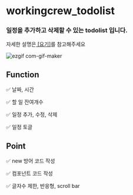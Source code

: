 # workingcrew_todolist

### 일정을 추가하고 삭제할 수 있는 todolist 입니다.
자세한 설명은[ [요기]](https://www.notion.so/hysoung/TodoList-250774c91193474d907806e163cfcab7)를 참고해주세요</br>

![ezgif com-gif-maker](https://user-images.githubusercontent.com/61550839/131253849-1dcddd7f-2685-46d9-8038-1fa8e4aeb394.gif)

## Function

✅ 날짜, 시간

✅ 할 일 잔여개수

✅ 일정 추가, 수정, 삭제

✅ 일정 토글 

## Point

✅ new 방어 코드 작성

✅ 컴포넌트 코드 작성

✅ 글자수 제한, 반응형, scroll bar
